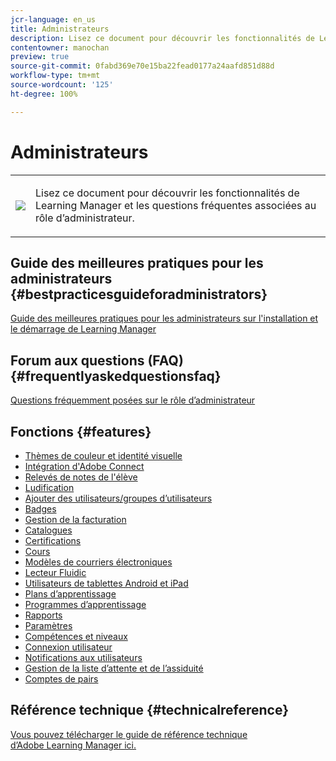 ```yaml
---
jcr-language: en_us
title: Administrateurs
description: Lisez ce document pour découvrir les fonctionnalités de Learning Manager et les questions fréquentes associées au rôle d’administrateur.
contentowner: manochan
preview: true
source-git-commit: 0fabd369e70e15ba22fead0177a24aafd851d88d
workflow-type: tm+mt
source-wordcount: '125'
ht-degree: 100%

---
```




# Administrateurs

<table> 
 <tbody>
  <tr> 
   <td><img src="assets/administrator2.png"></td> 
   <td><p>Lisez ce document pour découvrir les fonctionnalités de Learning Manager et les questions fréquentes associées au rôle d’administrateur. </p></td> 
  </tr> 
 </tbody>
</table>

## Guide des meilleures pratiques pour les administrateurs {#bestpracticesguideforadministrators}

[Guide des meilleures pratiques pour les administrateurs sur l&#39;installation et le démarrage de Learning Manager](administrators/getting-started.md)

## Forum aux questions (FAQ) {#frequentlyaskedquestionsfaq}

[Questions fréquemment posées sur le rôle d’administrateur](administrators/frequently-asked-questions-for-administrators.md)

## Fonctions {#features}

* [Thèmes de couleur et identité visuelle](administrators/feature-summary/themes.md)
* [Intégration d&#39;Adobe Connect](administrators/feature-summary/adobeconnect-integration.md)
* [Relevés de notes de l&#39;élève](/help/migrated/administrators/feature-summary/learner-transcripts.md)
* [Ludification](administrators/feature-summary/gamification.md)
* [Ajouter des utilisateurs/groupes d’utilisateurs](administrators/feature-summary/add-users-user-groups.md)
* [Badges](administrators/feature-summary/badges.md)
* [Gestion de la facturation](administrators/feature-summary/billing-management.md)
* [Catalogues](administrators/feature-summary/catalogs.md)
* [Certifications](administrators/feature-summary/certifications.md)
* [Cours](administrators/feature-summary/courses.md)
* [Modèles de courriers électroniques](administrators/feature-summary/email-templates.md)
* [Lecteur Fluidic](administrators/feature-summary/fluidic-player.md)
* [Utilisateurs de tablettes Android et iPad](administrators/feature-summary/ipad-android-tablet-users.md)
* [Plans d’apprentissage](administrators/feature-summary/learning-plans.md)
* [Programmes d’apprentissage](administrators/feature-summary/learning-programs.md)
* [Rapports](administrators/feature-summary/reports.md)
* [Paramètres](administrators/feature-summary/settings.md)
* [Compétences et niveaux](administrators/feature-summary/skills-levels.md)
* [Connexion utilisateur](administrators/feature-summary/user-login.md)
* [Notifications aux utilisateurs](administrators/feature-summary/user-notifications.md)
* [Gestion de la liste d’attente et de l’assiduité](administrators/feature-summary/waitlist-attendance-management.md)
* [Comptes de pairs](administrators/feature-summary/peer-account.md)

## Référence technique {#technicalreference}

[Vous pouvez télécharger le guide de référence technique d’Adobe Learning Manager ici.](assets/technicaloverview.pdf)
